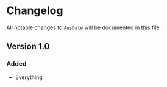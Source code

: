 # Changelog

All notable changes to `AusDate` will be documented in this file.

## Version 1.0

### Added
- Everything
